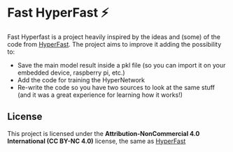 # Fast HyperFast ⚡

Fast Hyperfast is a project heavily inspired by the ideas and (some) of the code from [HyperFast](https://github.com/AI-sandbox/HyperFast). The project aims to improve it adding the possibility to:

  - Save the main model result inside a pkl file (so you can import it on your embedded device, raspberry pi, etc.)
  - Add the code for training the HyperNetwork 
  - Re-write the code so you have two sources to look at the same stuff (and it was a great experience for learning how it works!)

## License

This project is licensed under the **Attribution-NonCommercial 4.0 International (CC BY-NC 4.0)** license, the same as [HyperFast](https://github.com/AI-sandbox/HyperFast)